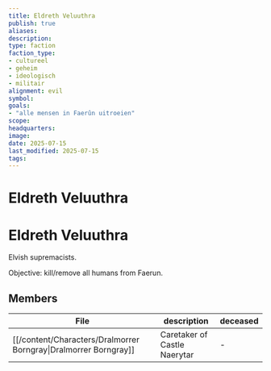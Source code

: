 ```yaml
---
title: Eldreth Veluuthra
publish: true
aliases: 
description: 
type: faction
faction_type: 	
- cultureel
- geheim
- ideologisch
- militair
alignment: evil
symbol:
goals:
- "alle mensen in Faerûn uitroeien"
scope:
headquarters:
image: 
date: 2025-07-15
last_modified: 2025-07-15
tags: 
---
```

# Eldreth Veluuthra

# Eldreth Veluuthra


Elvish supremacists. 

Objective: kill/remove all humans from Faerun.

## Members
| File                                                               | description                  | deceased |
| ------------------------------------------------------------------ | ---------------------------- | -------- |
| [[/content/Characters/Dralmorrer Borngray\|Dralmorrer Borngray]] | Caretaker of Castle Naerytar | \-       |

